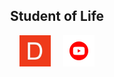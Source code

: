 <div align="center">
  <h2>Student of Life</h2>
  <div style="display: flex; justify-content: center; gap: 20px;">
    <a href="https://www.dotabuff.com/players/47357101" target="_blank">
      <img src="dotabuff.png" alt="Dotabuff Profile" width="50" height="50">
    </a>
    <a href="https://www.youtube.com/channel/UCF4PesxqAZPBKlcg3OcrWhQ" target="_blank">
      <img src="yt.png" alt="YouTube Channel" width="50" height="50">
    </a>
  </div>
</div>
